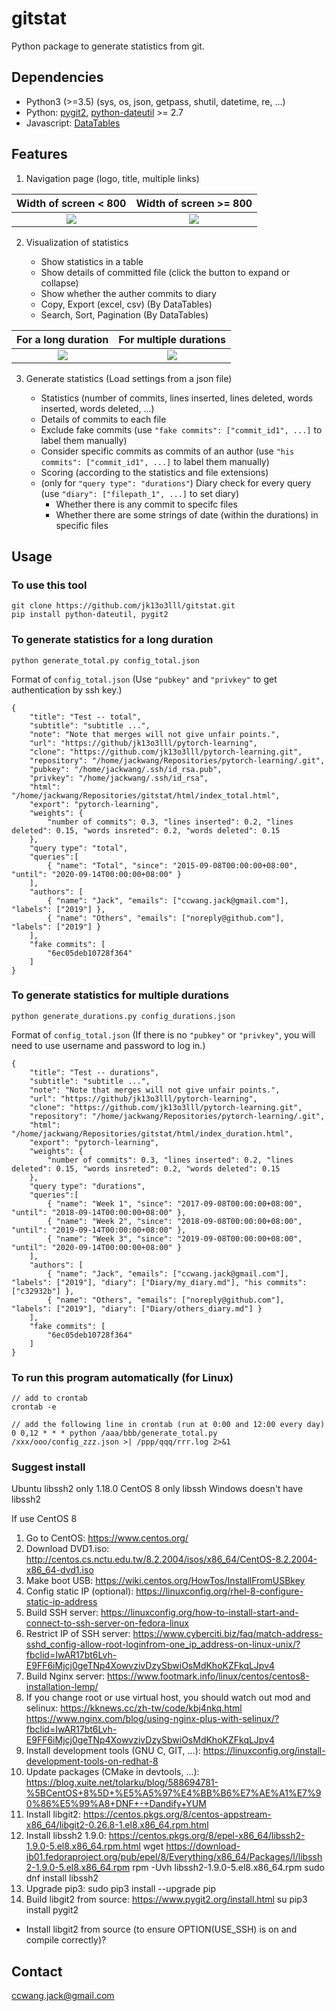 # gitstat
Python package to generate statistics from git.

## Dependencies

* Python3 (>=3.5) (sys, os, json, getpass, shutil, datetime, re, ...)
* Python: [pygit2](https://www.pygit2.org/), [python-dateutil](https://dateutil.readthedocs.io/en/stable/) >= 2.7
* Javascript: [DataTables](https://datatables.net/)

## Features

1. Navigation page (logo, title, multiple links)
   
 Width of screen < 800                |  Width of screen >= 800
 :-----------------------------------:|:-------------------------------------:
 ![](media/example_navigation_1.png)  |  ![](media/example_navigation_2.png)

2. Visualization of statistics
   
    * Show statistics in a table
    * Show details of committed file (click the button to expand or collapse)
    * Show whether the auther commits to diary
    * Copy, Export (excel, csv) (By DataTables)
    * Search, Sort, Pagination (By DataTables)
   
 For a long duration             | For multiple durations
 :------------------------------:|:------------------------------------:
 ![](media/example_total_1.png)  | ![](media/example_durations_1.png)
   
3. Generate statistics (Load settings from a json file)

    * Statistics (number of commits, lines inserted, lines deleted, words inserted, words deleted, ...)
    * Details of commits to each file
    * Exclude fake commits (use `"fake commits": ["commit_id1", ...]` to label them manually)
    * Consider specific commits as commits of an author (use `"his commits": ["commit_id1", ...]` to label them manually)
    * Scoring (according to the statistics and file extensions)
    * (only for `"query type": "durations"`) Diary check for every query (use `"diary": ["filepath_1", ...]` to set diary)
        * Whether there is any commit to specifc files
        * Whether there are some strings of date (within the durations) in specific files
   
## Usage

### **To use this tool**

```
git clone https://github.com/jk13o3lll/gitstat.git
pip install python-dateutil, pygit2
```

### **To generate statistics for a long duration**

```
python generate_total.py config_total.json
```

Format of `config_total.json` (Use `"pubkey"` and `"privkey"` to get authentication by ssh key.)

```
{
    "title": "Test -- total",
    "subtitle": "subtitle ...",
    "note": "Note that merges will not give unfair points.",
    "url": "https://github/jk13o3lll/pytorch-learning",
    "clone": "https://github.com/jk13o3lll/pytorch-learning.git", 
    "repository": "/home/jackwang/Repositories/pytorch-learning/.git",
    "pubkey": "/home/jackwang/.ssh/id_rsa.pub",
    "privkey": "/home/jackwang/.ssh/id_rsa",
    "html": "/home/jackwang/Repositories/gitstat/html/index_total.html",
    "export": "pytorch-learning",
    "weights": {
        "number of commits": 0.3, "lines inserted": 0.2, "lines deleted": 0.15, "words insreted": 0.2, "words deleted": 0.15
    },
    "query type": "total",
    "queries":[
        { "name": "Total", "since": "2015-09-08T00:00:00+08:00", "until": "2020-09-14T00:00:00+08:00" }
    ],
    "authors": [
        { "name": "Jack", "emails": ["ccwang.jack@gmail.com"], "labels": ["2019"] },
        { "name": "Others", "emails": ["noreply@github.com"], "labels": ["2019"] }
    ],
    "fake commits": [
        "6ec05deb10728f364"
    ]
}
```

### **To generate statistics for multiple durations**

```
python generate_durations.py config_durations.json
```

Format of `config_total.json` (If there is no `"pubkey"` or `"privkey"`, you will need to use username and password to log in.)

```
{
    "title": "Test -- durations",
    "subtitle": "subtitle ...",
    "note": "Note that merges will not give unfair points.",
    "url": "https://github/jk13o3lll/pytorch-learning",
    "clone": "https://github.com/jk13o3lll/pytorch-learning.git", 
    "repository": "/home/jackwang/Repositories/pytorch-learning/.git",
    "html": "/home/jackwang/Repositories/gitstat/html/index_duration.html",
    "export": "pytorch-learning",
    "weights": {
        "number of commits": 0.3, "lines inserted": 0.2, "lines deleted": 0.15, "words insreted": 0.2, "words deleted": 0.15
    },
    "query type": "durations",
    "queries":[
        { "name": "Week 1", "since": "2017-09-08T00:00:00+08:00", "until": "2018-09-14T00:00:00+08:00" },
        { "name": "Week 2", "since": "2018-09-08T00:00:00+08:00", "until": "2019-09-14T00:00:00+08:00" },
        { "name": "Week 3", "since": "2019-09-08T00:00:00+08:00", "until": "2020-09-14T00:00:00+08:00" }
    ],
    "authors": [
        { "name": "Jack", "emails": ["ccwang.jack@gmail.com"], "labels": ["2019"], "diary": ["Diary/my_diary.md"], "his commits": ["c32932b"] },
        { "name": "Others", "emails": ["noreply@github.com"], "labels": ["2019"], "diary": ["Diary/others_diary.md"] }
    ],
    "fake commits": [
        "6ec05deb10728f364"
    ]
}
```

### **To run this program automatically (for Linux)**

```
// add to crontab
crontab -e

// add the following line in crontab (run at 0:00 and 12:00 every day)
0 0,12 * * * python /aaa/bbb/generate_total.py /xxx/ooo/config_zzz.json >| /ppp/qqq/rrr.log 2>&1

```

### Suggest install

Ubuntu libssh2 only 1.18.0
CentOS 8 only libssh
Windows doesn't have libssh2

If use CentOS 8
1. Go to CentOS: https://www.centos.org/
1. Download DVD1.iso: http://centos.cs.nctu.edu.tw/8.2.2004/isos/x86_64/CentOS-8.2.2004-x86_64-dvd1.iso
1. Make boot USB: https://wiki.centos.org/HowTos/InstallFromUSBkey
1. Config static IP (optional): https://linuxconfig.org/rhel-8-configure-static-ip-address
1. Build SSH server: https://linuxconfig.org/how-to-install-start-and-connect-to-ssh-server-on-fedora-linux
1. Restrict IP of SSH server: https://www.cyberciti.biz/faq/match-address-sshd_config-allow-root-loginfrom-one_ip_address-on-linux-unix/?fbclid=IwAR17bt6Lvh-E9FF6iMjcj0geTNp4XowvzivDzySbwiOsMdKhoKZFkqLJpv4
1. Build Nginx server: https://www.footmark.info/linux/centos/centos8-installation-lemp/
1. If you change root or use virtual host, you should watch out mod and selinux: https://kknews.cc/zh-tw/code/kbj4nkq.html  https://www.nginx.com/blog/using-nginx-plus-with-selinux/?fbclid=IwAR17bt6Lvh-E9FF6iMjcj0geTNp4XowvzivDzySbwiOsMdKhoKZFkqLJpv4
1. Install development tools (GNU C, GIT, ...): https://linuxconfig.org/install-development-tools-on-redhat-8
1. Update packages (CMake in devtools, ...): https://blog.xuite.net/tolarku/blog/588694781-%5BCentOS+8%5D+%E5%A5%97%E4%BB%B6%E7%AE%A1%E7%90%86%E5%99%A8+DNF+-+Dandify+YUM
1. Install libgit2: https://centos.pkgs.org/8/centos-appstream-x86_64/libgit2-0.26.8-1.el8.x86_64.rpm.html
1. Install libssh2 1.9.0: https://centos.pkgs.org/8/epel-x86_64/libssh2-1.9.0-5.el8.x86_64.rpm.html
    wget https://download-ib01.fedoraproject.org/pub/epel/8/Everything/x86_64/Packages/l/libssh2-1.9.0-5.el8.x86_64.rpm
    rpm -Uvh libssh2-1.9.0-5.el8.x86_64.rpm
    sudo dnf install libssh2
1. Upgrade pip3: sudo pip3 install --upgrade pip
1. Build libgit2 from source: https://www.pygit2.org/install.html
    su
    pip3 install pygit2


* Install libgit2 from source (to ensure OPTION(USE_SSH) is on and compile correctly)?


## Contact

ccwang.jack@gmail.com
